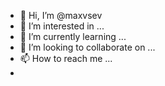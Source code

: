 - 👋 Hi, I’m @maxvsev
- 👀 I’m interested in ...
- 🌱 I’m currently learning ...
- 💞️ I’m looking to collaborate on ...
- 📫 How to reach me ...
- 

<!---
maxvsev/maxvsev is a ✨ special ✨ repository because its `README.md` (this file) appears on your GitHub profile.
You can click the Preview link to take a look at your changes.
--->

